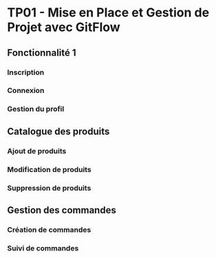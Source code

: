 # TP01 - Mise en Place et Gestion de Projet avec GitFlow

## Fonctionnalité 1

### Inscription

### Connexion

### Gestion du profil

## Catalogue des produits

### Ajout de produits

### Modification de produits

### Suppression de produits

## Gestion des commandes

### Création de commandes

### Suivi de commandes
